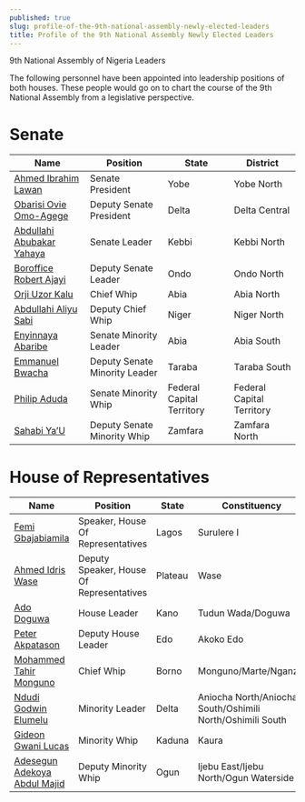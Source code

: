 ```yaml
---
published: true
slug: profile-of-the-9th-national-assembly-newly-elected-leaders
title: Profile of the 9th National Assembly Newly Elected Leaders
---
```

9th National Assembly of Nigeria Leaders

The following personnel have been appointed into leadership positions of both houses. These people would go on to chart the course of the 9th National Assembly from a legislative perspective.

Senate
=========

Name | Position | State | District |
----------|----------|----------|----------|
[Ahmed Ibrahim Lawan](/person/lawan-ahmad-ibrahim/ "Ahmed Ibrahim Lawan") | Senate President | Yobe | Yobe North
[Obarisi Ovie Omo-Agege](/person/ovie-omo-agege/ "Obarisi Ovie Omo-Agege") | Deputy Senate President | Delta | Delta Central
[Abdullahi Abubakar Yahaya](/person/yahaya-abdullahi/ "Abdullahi Abubakar Yahaya") | Senate Leader | Kebbi | Kebbi North
[Boroffice Robert Ajayi](/person/boroffice-robert-ajayi/ "Boroffice Robert Ajayi") | Deputy Senate Leader | Ondo | Ondo North
[Orji Uzor Kalu](/person/orji-uzor-kalu/ "Orji Uzor Kalu") | Chief Whip | Abia | Abia North
[Abdullahi Aliyu Sabi](/person/aliyu-sabi-abdullahi/ "Abdullahi Aliyu Sabi") | Deputy Chief Whip | Niger | Niger North
[Enyinnaya Abaribe](/person/abaribe-enyinnaya-harcourt/ "Enyinnaya Abaribe") | Senate Minority Leader | Abia | Abia South
[Emmanuel Bwacha](/person/bwacha-emmanuel/ "Emmanuel Bwacha") | Deputy Senate Minority Leader | Taraba | Taraba South
[Philip Aduda](/person/aduda-philip-tanimu/ "Philip Aduda") | Senate Minority Whip | Federal Capital Territory| Federal Capital Territory
[Sahabi Ya’U](/person/sahabi-yau/ "Sahabi Ya’U") | Deputy Senate Minority Whip| Zamfara | Zamfara North


House of Representatives
=======
Name | Position | State | Constituency
-----|-------|---------|----------
[Femi Gbajabiamila](/person/femi-gbajabiamila/ "Femi Gbajabiamila") | Speaker, House Of Representatives | Lagos | Surulere I
[Ahmed Idris Wase](/person/ahmed-idris-maje/ "Ahmed Idris Wase") | Deputy Speaker, House Of Representatives | Plateau | Wase
[Ado Doguwa](/person/alhassan-ado-garba/ "Ado Doguwa") | House Leader | Kano | Tudun Wada/Doguwa
[Peter Akpatason](/person/peter-ohiozoje-akpatason/ "Peter Akpatason") | Deputy House Leader | Edo |Akoko Edo
[Mohammed Tahir Monguno](/person/mohammed-monguno/ "Mohammed Tahir Monguno") | Chief Whip | Borno |Monguno/Marte/Nganzai
[Ndudi Godwin Elumelu](/person/ndudi-elumelu/ "Ndudi Godwin Elumelu") | Minority Leader | Delta | Aniocha North/Aniocha South/Oshimili North/Oshimili South
[Gideon Gwani Lucas](/person/gideon-gwani/ "Gideon Gwani Lucas") | Minority Whip | Kaduna | Kaura
[Adesegun Adekoya Abdul Majid](/person/adekoya-adesegun/ "Adesegun Adekoya Abdul Majid") | Deputy Minority Whip | Ogun | Ijebu East/Ijebu North/Ogun Waterside
